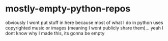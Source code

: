 # mostly-empty-python-repos
obviously I wont put stuff in here because most of what I do in python uses copyrighted music or images (meaning I wont publicly share them)... yeah I dont know why I made this, its gonna be empty
